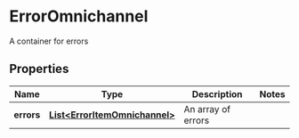 

# ErrorOmnichannel

A container for errors

## Properties

| Name | Type | Description | Notes |
|------------ | ------------- | ------------- | -------------|
|**errors** | [**List&lt;ErrorItemOmnichannel&gt;**](ErrorItemOmnichannel.md) | An array of errors |  |



